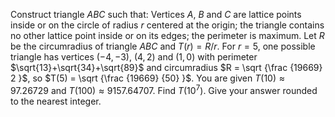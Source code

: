 Construct triangle $ABC$ such that:
Vertices $A$, $B$ and $C$ are lattice points inside or on the circle of radius $r$ centered at the origin;
the triangle contains no other lattice point inside or on its edges;
the perimeter is maximum.
Let $R$ be the circumradius of triangle $ABC$ and $T(r) = R/r$.
For $r = 5$, one possible triangle has vertices $(-4,-3)$, $(4,2)$ and $(1,0)$ with perimeter $\sqrt{13}+\sqrt{34}+\sqrt{89}$ and circumradius $R = \sqrt {\frac {19669} 2 }$, so $T(5) = \sqrt {\frac {19669} {50} }$.
You are given $T(10) \approx 97.26729$ and $T(100) \approx 9157.64707$.
Find $T(10^7)$. Give your answer rounded to the nearest integer.